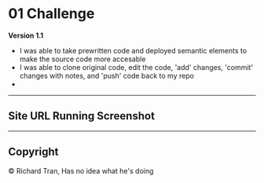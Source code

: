 # 01 Challenge

**Version 1.1**

* I was able to take prewritten code and deployed semantic elements to make the source code more accesable
* I was able to clone original code, edit the code, 'add' changes, 'commit' changes with notes, and 'push' code back to my repo
* 

---

## Site URL Running Screenshot ##

---

## Copyright ##

© Richard Tran, Has no idea what he's doing